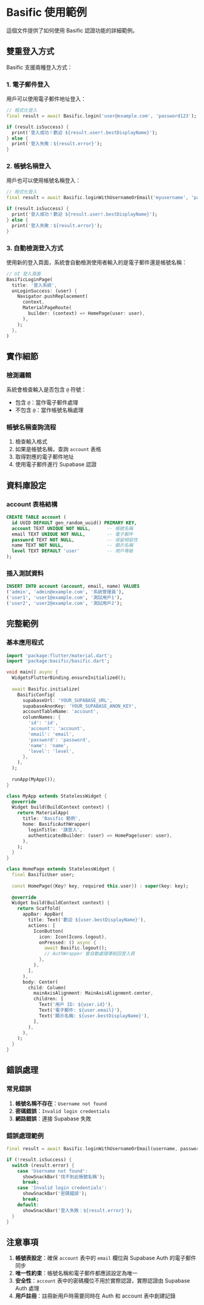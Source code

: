 # Basific 使用範例

這個文件提供了如何使用 Basific 認證功能的詳細範例。

## 雙重登入方式

Basific 支援兩種登入方式：

### 1. 電子郵件登入
用戶可以使用電子郵件地址登入：

```dart
// 程式化登入
final result = await Basific.login('user@example.com', 'password123');

if (result.isSuccess) {
  print('登入成功！歡迎 ${result.user!.bestDisplayName}');
} else {
  print('登入失敗：${result.error}');
}
```

### 2. 帳號名稱登入
用戶也可以使用帳號名稱登入：

```dart
// 程式化登入
final result = await Basific.loginWithUsernameOrEmail('myusername', 'password123');

if (result.isSuccess) {
  print('登入成功！歡迎 ${result.user!.bestDisplayName}');
} else {
  print('登入失敗：${result.error}');
}
```

### 3. 自動檢測登入方式
使用新的登入頁面，系統會自動檢測使用者輸入的是電子郵件還是帳號名稱：

```dart
// UI 登入頁面
BasificLoginPage(
  title: '登入系統',
  onLoginSuccess: (user) {
    Navigator.pushReplacement(
      context,
      MaterialPageRoute(
        builder: (context) => HomePage(user: user),
      ),
    );
  },
)
```

## 實作細節

### 檢測邏輯
系統會檢查輸入是否包含 `@` 符號：
- 包含 `@`：當作電子郵件處理
- 不包含 `@`：當作帳號名稱處理

### 帳號名稱查詢流程
1. 檢查輸入格式
2. 如果是帳號名稱，查詢 `account` 表格
3. 取得對應的電子郵件地址
4. 使用電子郵件進行 Supabase 認證

## 資料庫設定

### account 表格結構
```sql
CREATE TABLE account (
  id UUID DEFAULT gen_random_uuid() PRIMARY KEY,
  account TEXT UNIQUE NOT NULL,      -- 帳號名稱
  email TEXT UNIQUE NOT NULL,        -- 電子郵件
  password TEXT NOT NULL,            -- 保留相容性
  name TEXT NOT NULL,                -- 顯示名稱
  level TEXT DEFAULT 'user'          -- 用戶等級
);
```

### 插入測試資料
```sql
INSERT INTO account (account, email, name) VALUES 
('admin', 'admin@example.com', '系統管理員'),
('user1', 'user1@example.com', '測試用戶1'),
('user2', 'user2@example.com', '測試用戶2');
```

## 完整範例

### 基本應用程式
```dart
import 'package:flutter/material.dart';
import 'package:basific/basific.dart';

void main() async {
  WidgetsFlutterBinding.ensureInitialized();
  
  await Basific.initialize(
    BasificConfig(
      supabaseUrl: 'YOUR_SUPABASE_URL',
      supabaseAnonKey: 'YOUR_SUPABASE_ANON_KEY',
      accountTableName: 'account',
      columnNames: {
        'id': 'id',
        'account': 'account',
        'email': 'email',
        'password': 'password',
        'name': 'name',
        'level': 'level',
      },
    ),
  );
  
  runApp(MyApp());
}

class MyApp extends StatelessWidget {
  @override
  Widget build(BuildContext context) {
    return MaterialApp(
      title: 'Basific 範例',
      home: BasificAuthWrapper(
        loginTitle: '請登入',
        authenticatedBuilder: (user) => HomePage(user: user),
      ),
    );
  }
}

class HomePage extends StatelessWidget {
  final BasificUser user;
  
  const HomePage({Key? key, required this.user}) : super(key: key);
  
  @override
  Widget build(BuildContext context) {
    return Scaffold(
      appBar: AppBar(
        title: Text('歡迎 ${user.bestDisplayName}'),
        actions: [
          IconButton(
            icon: Icon(Icons.logout),
            onPressed: () async {
              await Basific.logout();
              // AuthWrapper 會自動處理導航回登入頁
            },
          ),
        ],
      ),
      body: Center(
        child: Column(
          mainAxisAlignment: MainAxisAlignment.center,
          children: [
            Text('用戶 ID: ${user.id}'),
            Text('電子郵件: ${user.email}'),
            Text('顯示名稱: ${user.bestDisplayName}'),
          ],
        ),
      ),
    );
  }
}
```

## 錯誤處理

### 常見錯誤
1. **帳號名稱不存在**：`Username not found`
2. **密碼錯誤**：`Invalid login credentials`
3. **網路錯誤**：連接 Supabase 失敗

### 錯誤處理範例
```dart
final result = await Basific.loginWithUsernameOrEmail(username, password);

if (!result.isSuccess) {
  switch (result.error) {
    case 'Username not found':
      showSnackBar('找不到此帳號名稱');
      break;
    case 'Invalid login credentials':
      showSnackBar('密碼錯誤');
      break;
    default:
      showSnackBar('登入失敗：${result.error}');
  }
}
```

## 注意事項

1. **帳號表設定**：確保 `account` 表中的 `email` 欄位與 Supabase Auth 的電子郵件同步
2. **唯一性約束**：帳號名稱和電子郵件都應該設定為唯一
3. **安全性**：`account` 表中的密碼欄位不用於實際認證，實際認證由 Supabase Auth 處理
4. **用戶註冊**：註冊新用戶時需要同時在 Auth 和 account 表中創建記錄
